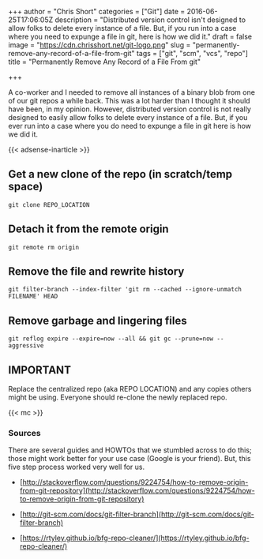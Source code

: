 +++
author = "Chris Short"
categories = ["Git"]
date = 2016-06-25T17:06:05Z
description = "Distributed version control isn't designed to allow folks to delete every instance of a file. But, if you run into a case where you need to expunge a file in git, here is how we did it."
draft = false
image = "https://cdn.chrisshort.net/git-logo.png"
slug = "permanently-remove-any-record-of-a-file-from-git"
tags = ["git", "scm", "vcs", "repo"]
title = "Permanently Remove Any Record of a File From git"

+++

A co-worker and I needed to remove all instances of a binary blob from one of our git repos a while back. This was a lot harder than I thought it should have been, in my opinion. However, distributed version control is not really designed to easily allow folks to delete every instance of a file. But, if you ever run into a case where you do need to expunge a file in git here is how we did it.

{{< adsense-inarticle >}}

## Get a new clone of the repo (in scratch/temp space)

`git clone REPO_LOCATION`

## Detach it from the remote origin

`git remote rm origin`

## Remove the file and rewrite history

`git filter-branch --index-filter 'git rm --cached --ignore-unmatch FILENAME' HEAD`

## Remove garbage and lingering files

`git reflog expire --expire=now --all && git gc --prune=now --aggressive`

## IMPORTANT

Replace the centralized repo (aka REPO LOCATION) and any copies others might be using. Everyone should re-clone the newly replaced repo.

{{< mc >}}

### Sources

There are several guides and HOWTOs that we stumbled across to do this; those might work better for your use case (Google is your friend). But, this five step process worked very well for us.

* [http://stackoverflow.com/questions/9224754/how-to-remove-origin-from-git-repository](http://stackoverflow.com/questions/9224754/how-to-remove-origin-from-git-repository)

* [http://git-scm.com/docs/git-filter-branch](http://git-scm.com/docs/git-filter-branch)

* [https://rtyley.github.io/bfg-repo-cleaner/](https://rtyley.github.io/bfg-repo-cleaner/)

